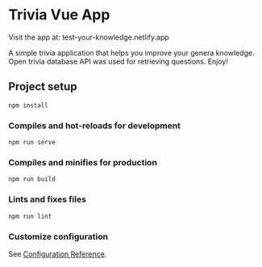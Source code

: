 # Trivia Vue App
Visit the app at: test-your-knowledge.netlify.app

A simple trivia application that helps you improve your genera knowledge. Open trivia database API was used for retrieving questions. Enjoy!

## Project setup
```
npm install
```

### Compiles and hot-reloads for development
```
npm run serve
```

### Compiles and minifies for production
```
npm run build
```

### Lints and fixes files
```
npm run lint
```

### Customize configuration
See [Configuration Reference](https://cli.vuejs.org/config/).

